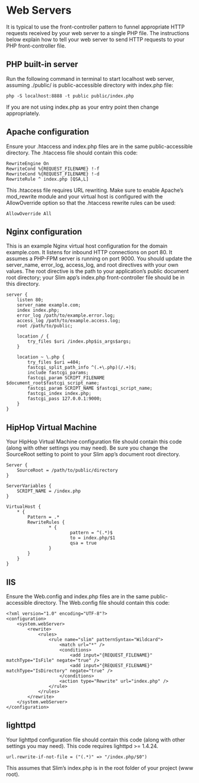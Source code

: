 # Web Servers
  
It is typical to use the front-controller pattern to funnel appropriate HTTP requests received by your web server to a single PHP file. The instructions below explain how to tell your web server to send HTTP requests to your PHP front-controller file.

## PHP built-in server
Run the following command in terminal to start localhost web server, assuming ./public/ is public-accessible directory with index.php file:
```
php -S localhost:8888 -t public public/index.php
```

If you are not using index.php as your entry point then change appropriately.

## Apache configuration
Ensure your .htaccess and index.php files are in the same public-accessible directory. The .htaccess file should contain this code:
```
RewriteEngine On
RewriteCond %{REQUEST_FILENAME} !-f
RewriteCond %{REQUEST_FILENAME} !-d
RewriteRule ^ index.php [QSA,L]
```
This .htaccess file requires URL rewriting. Make sure to enable Apache’s mod_rewrite module and your virtual host is configured with the AllowOverride option so that the .htaccess rewrite rules can be used:
```
AllowOverride All
```

## Nginx configuration
This is an example Nginx virtual host configuration for the domain example.com. It listens for inbound HTTP connections on port 80. It assumes a PHP-FPM server is running on port 9000. You should update the server_name, error_log, access_log, and root directives with your own values. The root directive is the path to your application’s public document root directory; your Slim app’s index.php front-controller file should be in this directory.
```
server {
    listen 80;
    server_name example.com;
    index index.php;
    error_log /path/to/example.error.log;
    access_log /path/to/example.access.log;
    root /path/to/public;

    location / {
        try_files $uri /index.php$is_args$args;
    }

    location ~ \.php {
        try_files $uri =404;
        fastcgi_split_path_info ^(.+\.php)(/.+)$;
        include fastcgi_params;
        fastcgi_param SCRIPT_FILENAME $document_root$fastcgi_script_name;
        fastcgi_param SCRIPT_NAME $fastcgi_script_name;
        fastcgi_index index.php;
        fastcgi_pass 127.0.0.1:9000;
    }
}
```
## HipHop Virtual Machine
Your HipHop Virtual Machine configuration file should contain this code (along with other settings you may need). Be sure you change the SourceRoot setting to point to your Slim app’s document root directory.
```
Server {
    SourceRoot = /path/to/public/directory
}

ServerVariables {
    SCRIPT_NAME = /index.php
}

VirtualHost {
    * {
        Pattern = .*
        RewriteRules {
                * {
                        pattern = ^(.*)$
                        to = index.php/$1
                        qsa = true
                }
        }
    }
}
```

## IIS
Ensure the Web.config and index.php files are in the same public-accessible directory. The Web.config file should contain this code:
```
<?xml version="1.0" encoding="UTF-8"?>
<configuration>
    <system.webServer>
        <rewrite>
            <rules>
                <rule name="slim" patternSyntax="Wildcard">
                    <match url="*" />
                    <conditions>
                        <add input="{REQUEST_FILENAME}" matchType="IsFile" negate="true" />
                        <add input="{REQUEST_FILENAME}" matchType="IsDirectory" negate="true" />
                    </conditions>
                    <action type="Rewrite" url="index.php" />
                </rule>
            </rules>
        </rewrite>
    </system.webServer>
</configuration>
```

## lighttpd
Your lighttpd configuration file should contain this code (along with other settings you may need). This code requires lighttpd >= 1.4.24.
```
url.rewrite-if-not-file = ("(.*)" => "/index.php/$0")
```
This assumes that Slim’s index.php is in the root folder of your project (www root).
